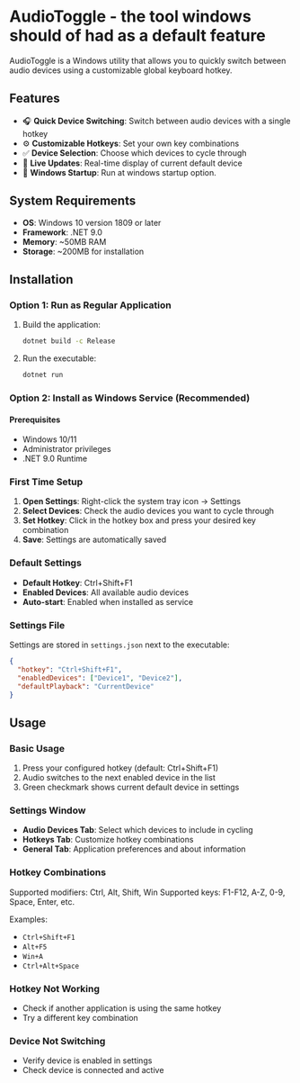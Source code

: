 # AudioToggle - the tool windows should of had as a default feature

AudioToggle is a Windows utility that allows you to quickly switch between audio devices using a customizable global keyboard hotkey.

## Features

- 🎧 **Quick Device Switching**: Switch between audio devices with a single hotkey
- ⚙️ **Customizable Hotkeys**: Set your own key combinations
- ✅ **Device Selection**: Choose which devices to cycle through
- 🔄 **Live Updates**: Real-time display of current default device
- 🚀 **Windows Startup**: Run at windows startup option.

## System Requirements

- **OS**: Windows 10 version 1809 or later
- **Framework**: .NET 9.0
- **Memory**: ~50MB RAM
- **Storage**: ~200MB for installation

## Installation

### Option 1: Run as Regular Application
1. Build the application:
   ```bash
   dotnet build -c Release
   ```
2. Run the executable:
   ```bash
   dotnet run
   ```

### Option 2: Install as Windows Service (Recommended)

#### Prerequisites
- Windows 10/11
- Administrator privileges
- .NET 9.0 Runtime


### First Time Setup
1. **Open Settings**: Right-click the system tray icon → Settings
2. **Select Devices**: Check the audio devices you want to cycle through
3. **Set Hotkey**: Click in the hotkey box and press your desired key combination
4. **Save**: Settings are automatically saved

### Default Settings
- **Default Hotkey**: Ctrl+Shift+F1
- **Enabled Devices**: All available audio devices
- **Auto-start**: Enabled when installed as service

### Settings File
Settings are stored in `settings.json` next to the executable:
```json
{
  "hotkey": "Ctrl+Shift+F1",
  "enabledDevices": ["Device1", "Device2"],
  "defaultPlayback": "CurrentDevice"
}
```

## Usage

### Basic Usage
1. Press your configured hotkey (default: Ctrl+Shift+F1)
2. Audio switches to the next enabled device in the list
3. Green checkmark shows current default device in settings

### Settings Window
- **Audio Devices Tab**: Select which devices to include in cycling
- **Hotkeys Tab**: Customize hotkey combinations
- **General Tab**: Application preferences and about information

### Hotkey Combinations
Supported modifiers: Ctrl, Alt, Shift, Win
Supported keys: F1-F12, A-Z, 0-9, Space, Enter, etc.

Examples:
- `Ctrl+Shift+F1`
- `Alt+F5`
- `Win+A`
- `Ctrl+Alt+Space`


### Hotkey Not Working
- Check if another application is using the same hotkey
- Try a different key combination


### Device Not Switching
- Verify device is enabled in settings
- Check device is connected and active
